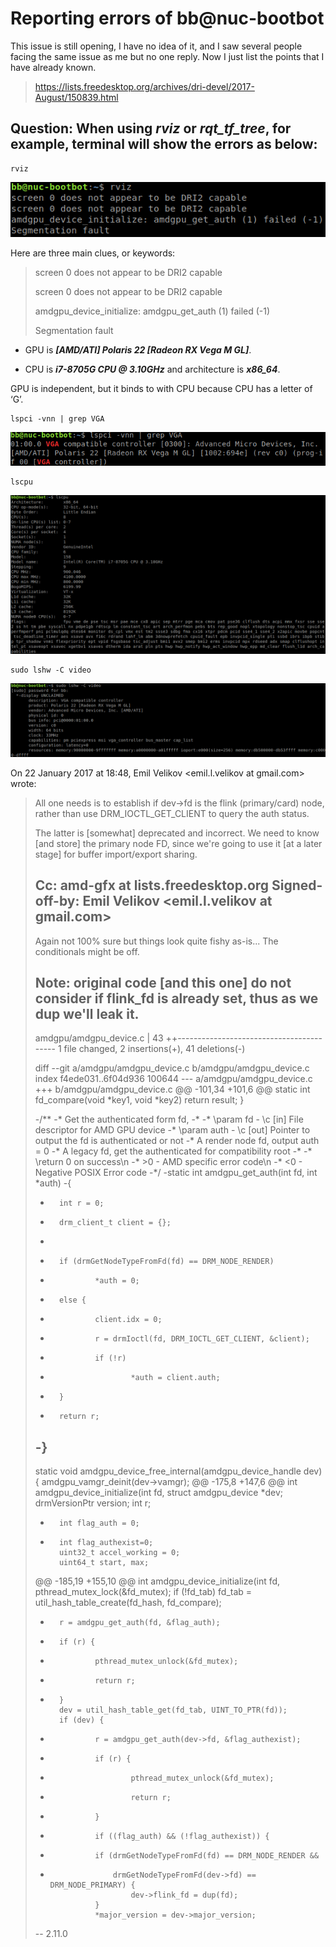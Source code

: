 # Reporting errors of bb@nuc-bootbot

This issue is still opening, I have no idea of it, and I saw several people facing the same issue as me but no one reply. Now I just list the points that I have already known.

> https://lists.freedesktop.org/archives/dri-devel/2017-August/150839.html



## Question: When using *rviz* or *rqt_tf_tree*, for example, terminal will show the errors as below:
    rviz
![image](https://github.com/Arcohyp/notes/blob/main/problem/pic/Screenshot%20from%202023-08-31%2008-57-21.png)

Here are three main clues, or keywords:

> screen 0 does not appear to be DRI2 capable
>
> screen 0 does not appear to be DRI2 capable
> 
> amdgpu_device_initialize: amdgpu_get_auth (1) failed (-1)
>
> Segmentation fault

- GPU is ***[AMD/ATI] Polaris 22 [Radeon RX Vega M GL]***. 

- CPU is ***i7-8705G CPU @ 3.10GHz*** and architecture is ***x86_64***.

GPU is independent, but it binds to with CPU because CPU has a letter of ‘G’.

    lspci -vnn | grep VGA
![image](https://github.com/Arcohyp/notes/blob/main/problem/pic/Screenshot%20from%202023-08-31%2008-59-09.png)

    lscpu
![image](https://github.com/Arcohyp/notes/blob/main/problem/pic/Screenshot%20from%202023-08-31%2008-59-33.png)

    sudo lshw -C video
![image](https://github.com/Arcohyp/notes/blob/main/problem/pic/Screenshot%20from%202023-08-31%2009-14-11.png)

On 22 January 2017 at 18:48, Emil Velikov <emil.l.velikov at gmail.com> wrote:
> All one needs is to establish if dev->fd is the flink (primary/card)
> node, rather than use DRM_IOCTL_GET_CLIENT to query the auth status.
>
> The latter is [somewhat] deprecated and incorrect. We need to know [and
> store] the primary node FD, since we're going to use it [at a later
> stage] for buffer import/export sharing.
>
> Cc: amd-gfx at lists.freedesktop.org
> Signed-off-by: Emil Velikov <emil.l.velikov at gmail.com>
> ---
> Again not 100% sure but things look quite fishy as-is... The
> conditionals might be off.
>
> Note: original code [and this one] do not consider if flink_fd is
> already set, thus as we dup we'll leak it.
> ---
>  amdgpu/amdgpu_device.c | 43 ++-----------------------------------------
>  1 file changed, 2 insertions(+), 41 deletions(-)
>
> diff --git a/amdgpu/amdgpu_device.c b/amdgpu/amdgpu_device.c
> index f4ede031..6f04d936 100644
> --- a/amdgpu/amdgpu_device.c
> +++ b/amdgpu/amdgpu_device.c
> @@ -101,34 +101,6 @@ static int fd_compare(void *key1, void *key2)
>         return result;
>  }
>
> -/**
> -* Get the authenticated form fd,
> -*
> -* \param   fd   - \c [in]  File descriptor for AMD GPU device
> -* \param   auth - \c [out] Pointer to output the fd is authenticated or not
> -*                          A render node fd, output auth = 0
> -*                          A legacy fd, get the authenticated for compatibility root
> -*
> -* \return   0 on success\n
> -*          >0 - AMD specific error code\n
> -*          <0 - Negative POSIX Error code
> -*/
> -static int amdgpu_get_auth(int fd, int *auth)
> -{
> -       int r = 0;
> -       drm_client_t client = {};
> -
> -       if (drmGetNodeTypeFromFd(fd) == DRM_NODE_RENDER)
> -               *auth = 0;
> -       else {
> -               client.idx = 0;
> -               r = drmIoctl(fd, DRM_IOCTL_GET_CLIENT, &client);
> -               if (!r)
> -                       *auth = client.auth;
> -       }
> -       return r;
> -}
> -
>  static void amdgpu_device_free_internal(amdgpu_device_handle dev)
>  {
>         amdgpu_vamgr_deinit(dev->vamgr);
> @@ -175,8 +147,6 @@ int amdgpu_device_initialize(int fd,
>         struct amdgpu_device *dev;
>         drmVersionPtr version;
>         int r;
> -       int flag_auth = 0;
> -       int flag_authexist=0;
>         uint32_t accel_working = 0;
>         uint64_t start, max;
>
> @@ -185,19 +155,10 @@ int amdgpu_device_initialize(int fd,
>         pthread_mutex_lock(&fd_mutex);
>         if (!fd_tab)
>                 fd_tab = util_hash_table_create(fd_hash, fd_compare);
> -       r = amdgpu_get_auth(fd, &flag_auth);
> -       if (r) {
> -               pthread_mutex_unlock(&fd_mutex);
> -               return r;
> -       }
>         dev = util_hash_table_get(fd_tab, UINT_TO_PTR(fd));
>         if (dev) {
> -               r = amdgpu_get_auth(dev->fd, &flag_authexist);
> -               if (r) {
> -                       pthread_mutex_unlock(&fd_mutex);
> -                       return r;
> -               }
> -               if ((flag_auth) && (!flag_authexist)) {
> +               if (drmGetNodeTypeFromFd(fd) == DRM_NODE_RENDER &&
> +                   drmGetNodeTypeFromFd(dev->fd) == DRM_NODE_PRIMARY) {
>                         dev->flink_fd = dup(fd);
>                 }
>                 *major_version = dev->major_version;
> --
> 2.11.0
>
